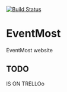 [![Build Status](http://strider.matej.me/5248947a7732f7b40e000008/matejkramny/EventMost/badge)](http://strider.matej.me/matejkramny/EventMost)

EventMost
=========

EventMost website


TODO
----

IS ON TRELLOo
